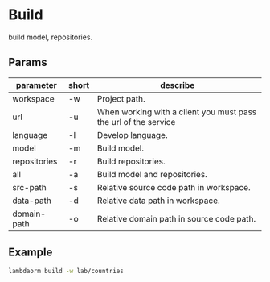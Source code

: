 # Build

build model, repositories.

## Params

| parameter		| short | describe 																												|
|-------------|-------|-----------------------------------------------------------------|
|workspace		| -w 		| Project path.																										|
|url					| -u 		| When working with a client you must pass the url of the service	|
|language			| -l 		| Develop language.																								|
|model				| -m 		| Build model.																										|
|repositories	| -r 		| Build repositories.																							|
|all					| -a 		| Build model and repositories.																		|
|src-path			| -s 		| Relative source code path in workspace.													|
|data-path		| -d 		| Relative data path in workspace.																|
|domain-path	| -o 		| Relative domain path in source code path.												|

## Example

```sh
lambdaorm build -w lab/countries
```
